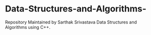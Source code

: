 # Data-Structures-and-Algorithms-
Repository Maintained by Sarthak Srivastava 
Data Structures and Algorithms using C++.

